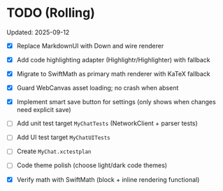 # TODO (Rolling)

Updated: 2025-09-12

- [x] Replace MarkdownUI with Down and wire renderer
- [x] Add code highlighting adapter (Highlightr/Highlighter) with fallback
- [x] Migrate to SwiftMath as primary math renderer with KaTeX fallback
- [x] Guard WebCanvas asset loading; no crash when absent
- [x] Implement smart save button for settings (only shows when changes need explicit save)
- [ ] Add unit test target `MyChatTests` (NetworkClient + parser tests)
- [ ] Add UI test target `MyChatUITests`
- [ ] Create `MyChat.xctestplan`
- [ ] Code theme polish (choose light/dark code themes)
- [x] Verify math with SwiftMath (block + inline rendering functional)

